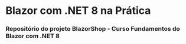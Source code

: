 # Blazor com .NET 8 na Prática
### Repositório do projeto BlazorShop - Curso Fundamentos do Blazor com .NET 8
